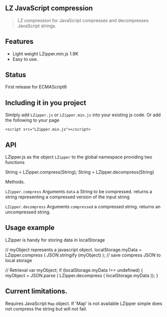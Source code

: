 ## LZ JavaScript compression

> LZ compression for JavaScript compresses and decompresses JavaScript strings. 

## Features

- Light weight LZipper.min.js 1.9K
- Easy to use.

## Status

First release for ECMAScript6

## Including it in you project

Simlply add `LZipper.js` or `LZipper.min.js` into your existing js code. Or add the following to your page

```
<script src="LZipper.min.js"></script>
```

## API

LZipper.js as the object `LZipper` to the global namespace providing two functions 

String = LZipper.compress(String);
String = LZipper.decompress(String)

Methods.

`LZipper.compress`
Arguments 
`data` a String to be compressed.
returns 
a string representing a compressed version of the input string

`LZipper.decompress`
Arguments 
`compressed` a compressed string.
returns 
an uncompressed string.

## Usage example

LZipper is handy for storing data in localStorage

// myObject represents a javascript object.
localStorage.myData = LZipper.compress ( JSON.stringify (myObject) ); // save compress JSON to local storage

// Retrieval
var myObject;
if (localStorage.myData !== undefined) {
    myObject = JSON.parse ( LZipper.decompress ( localStorage.myData ));
}
    
## Current limitations.

Requires JavaScript `Map` object. If 'Map' is not available LZipper simple does not compress the string but will not fail.



